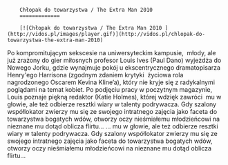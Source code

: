 
        Chłopak do towarzystwa / The Extra Man 2010 
        =============
        
        [![Chłopak do towarzystwa / The Extra Man 2010 ](http://vidos.pl/images/player.gif)](http://vidos.pl/chlopak-do-towarzystwa-the-extra-man-2010)
        
        
 Po kompromitującym sekscesie na uniwersyteckim kampusie,  młody, ale już zrażony do gier miłosnych profesor Louis Ives (Paul Dano) wyjeżdża do Nowego Jorku, gdzie wynajmuje pokój u ekscentrycznego dramatopisarza Henry'ego Harrisona (zgodnym zdaniem krytyki  życiowa rola nagrodzonego Oscarem Kevina Kline’a), który nie kryje się z radykalnymi poglądami na temat kobiet. Po podjęciu pracy w poczytnym magazynie, Louis poznaje piękną redaktor (Katie Holmes), której wdzięk zawróci  mu w głowie, ale też odbierze resztki wiary w talenty podrywacza. Gdy szalony współlokator zwierzy mu się ze swojego intratnego zajęcia jako faceta do towarzystwa bogatych wdów, otworzy oczy nieśmiałemu młodzieńcowi na nieznane mu dotąd oblicza flirtu...  ... mu w głowie, ale też odbierze resztki wiary w talenty podrywacza. Gdy szalony współlokator zwierzy mu się ze swojego intratnego zajęcia jako faceta do towarzystwa bogatych wdów, otworzy oczy nieśmiałemu młodzieńcowi na nieznane mu dotąd oblicza flirtu...
    